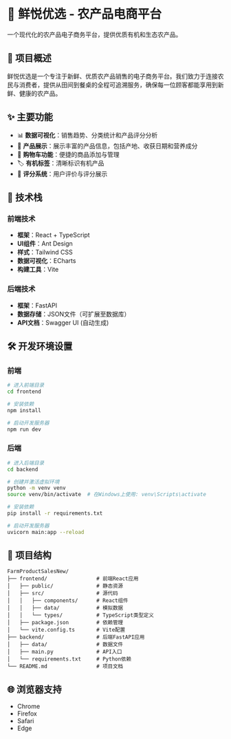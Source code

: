 # 🌟 鲜悦优选 - 农产品电商平台

一个现代化的农产品电子商务平台，提供优质有机和生态农产品。

## 🚀 项目概述

鲜悦优选是一个专注于新鲜、优质农产品销售的电子商务平台。我们致力于连接农民与消费者，提供从田间到餐桌的全程可追溯服务，确保每一位顾客都能享用到新鲜、健康的农产品。

## ✨ 主要功能

- 📊 **数据可视化**：销售趋势、分类统计和产品评分分析
- 🥕 **产品展示**：展示丰富的产品信息，包括产地、收获日期和营养成分
- 🛒 **购物车功能**：便捷的商品添加与管理
- 🏷️ **有机标签**：清晰标识有机产品
- 💫 **评分系统**：用户评价与评分展示

## 🔧 技术栈

### 前端技术
- **框架**：React + TypeScript
- **UI组件**：Ant Design
- **样式**：Tailwind CSS
- **数据可视化**：ECharts
- **构建工具**：Vite

### 后端技术
- **框架**：FastAPI
- **数据存储**：JSON文件（可扩展至数据库）
- **API文档**：Swagger UI (自动生成)

## 🛠️ 开发环境设置

### 前端
```bash
# 进入前端目录
cd frontend

# 安装依赖
npm install

# 启动开发服务器
npm run dev
```

### 后端
```bash
# 进入后端目录
cd backend

# 创建并激活虚拟环境
python -m venv venv
source venv/bin/activate  # 在Windows上使用: venv\Scripts\activate

# 安装依赖
pip install -r requirements.txt

# 启动开发服务器
uvicorn main:app --reload
```

## 📝 项目结构

```
FarmProductSalesNew/
├── frontend/                # 前端React应用
│   ├── public/              # 静态资源
│   ├── src/                 # 源代码
│   │   ├── components/      # React组件
│   │   ├── data/            # 模拟数据
│   │   └── types/           # TypeScript类型定义
│   ├── package.json         # 依赖管理
│   └── vite.config.ts       # Vite配置
├── backend/                 # 后端FastAPI应用
│   ├── data/                # 数据文件
│   ├── main.py              # API入口
│   └── requirements.txt     # Python依赖
└── README.md                # 项目文档
```

## 🌐 浏览器支持

- Chrome
- Firefox
- Safari
- Edge


